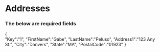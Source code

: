 

# Addresses
### The below are required fields
{  
   "Key":"1",
   "FirstName":"Gabe",
   "LastName":"Peluso",
   "Address1":"123 Any St.",
   "City":"Danvers",
   "State":"MA",
   "PostalCode":"01923"
}